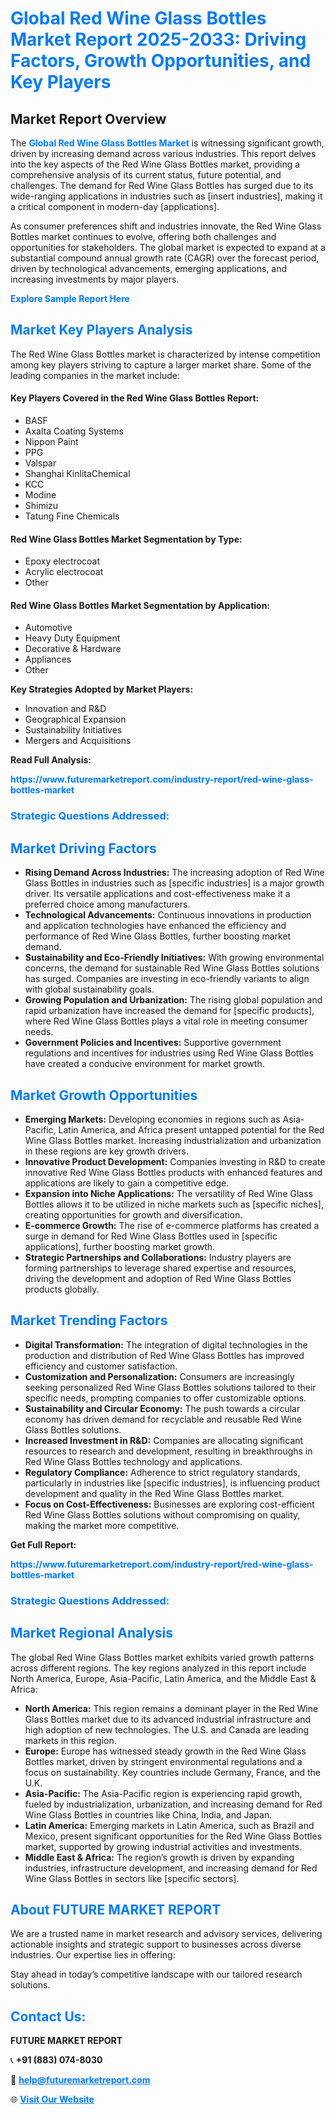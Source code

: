 <h1 style="color: #007BFF;">Global Red Wine Glass Bottles Market Report 2025-2033: Driving Factors, Growth Opportunities, and Key Players</h1>

<section id="overview">
<h2>Market Report Overview</h2>
<p>The <a href="https://www.futuremarketreport.com/industry-report/red-wine-glass-bottles-market" style="color: #007BFF; text-decoration: none;"><strong>Global Red Wine Glass Bottles Market</strong></a> is witnessing significant growth, driven by increasing demand across various industries. This report delves into the key aspects of the Red Wine Glass Bottles market, providing a comprehensive analysis of its current status, future potential, and challenges. The demand for Red Wine Glass Bottles has surged due to its wide-ranging applications in industries such as [insert industries], making it a critical component in modern-day [applications].</p>
<p>As consumer preferences shift and industries innovate, the Red Wine Glass Bottles market continues to evolve, offering both challenges and opportunities for stakeholders. The global market is expected to expand at a substantial compound annual growth rate (CAGR) over the forecast period, driven by technological advancements, emerging applications, and increasing investments by major players.</p>
</section>

<section id="overview">
<p><a href="https://www.futuremarketreport.com/request-sample/reportId=31710" style="color: #007BFF; text-decoration: none;"><strong>Explore Sample Report Here</strong></a></p>
</section>

<section id="key-players">
<h2 style="color: #007BFF;">Market Key Players Analysis</h2>
<p>The Red Wine Glass Bottles market is characterized by intense competition among key players striving to capture a larger market share. Some of the leading companies in the market include:</p>
<h4>Key Players Covered in the Red Wine Glass Bottles Report:</h4>
<ul><li>BASF</li><li>Axalta Coating Systems</li><li>Nippon Paint</li><li>PPG</li><li>Valspar</li><li>Shanghai KinlitaChemical</li><li>KCC</li><li>Modine</li><li>Shimizu</li><li>Tatung Fine Chemicals</li></ul>
<h4>Red Wine Glass Bottles Market Segmentation by Type:</h4>
<ul><li>Epoxy electrocoat</li><li>Acrylic electrocoat</li><li>Other</li></ul>

<h4>Red Wine Glass Bottles Market Segmentation by Application:</h4>
<ul><li>Automotive</li><li>Heavy Duty Equipment</li><li>Decorative &amp; Hardware</li><li>Appliances</li><li>Other</li></ul>
<p><strong>Key Strategies Adopted by Market Players:</strong></p>
<ul>
<li>Innovation and R&D</li>
<li>Geographical Expansion</li>
<li>Sustainability Initiatives</li>
<li>Mergers and Acquisitions</li>
</ul>
</section>

<section>
<p><strong>Read Full Analysis: </strong></p><a href="https://www.futuremarketreport.com/industry-report/red-wine-glass-bottles-market" style="color: #007BFF; text-decoration: none;"><strong>https://www.futuremarketreport.com/industry-report/red-wine-glass-bottles-market</strong></a>
<h3 style="color: #007BFF;">Strategic Questions Addressed:</h3>
</section>

<section id="driving-factors">
<h2 style="color: #007BFF;">Market Driving Factors</h2>
<ul>
<li><strong>Rising Demand Across Industries:</strong> The increasing adoption of Red Wine Glass Bottles in industries such as [specific industries] is a major growth driver. Its versatile applications and cost-effectiveness make it a preferred choice among manufacturers.</li>
<li><strong>Technological Advancements:</strong> Continuous innovations in production and application technologies have enhanced the efficiency and performance of Red Wine Glass Bottles, further boosting market demand.</li>
<li><strong>Sustainability and Eco-Friendly Initiatives:</strong> With growing environmental concerns, the demand for sustainable Red Wine Glass Bottles solutions has surged. Companies are investing in eco-friendly variants to align with global sustainability goals.</li>
<li><strong>Growing Population and Urbanization:</strong> The rising global population and rapid urbanization have increased the demand for [specific products], where Red Wine Glass Bottles plays a vital role in meeting consumer needs.</li>
<li><strong>Government Policies and Incentives:</strong> Supportive government regulations and incentives for industries using Red Wine Glass Bottles have created a conducive environment for market growth.</li>
</ul>
</section>

<section id="growth-opportunities">
<h2 style="color: #007BFF;">Market Growth Opportunities</h2>
<ul>
<li><strong>Emerging Markets:</strong> Developing economies in regions such as Asia-Pacific, Latin America, and Africa present untapped potential for the Red Wine Glass Bottles market. Increasing industrialization and urbanization in these regions are key growth drivers.</li>
<li><strong>Innovative Product Development:</strong> Companies investing in R&D to create innovative Red Wine Glass Bottles products with enhanced features and applications are likely to gain a competitive edge.</li>
<li><strong>Expansion into Niche Applications:</strong> The versatility of Red Wine Glass Bottles allows it to be utilized in niche markets such as [specific niches], creating opportunities for growth and diversification.</li>
<li><strong>E-commerce Growth:</strong> The rise of e-commerce platforms has created a surge in demand for Red Wine Glass Bottles used in [specific applications], further boosting market growth.</li>
<li><strong>Strategic Partnerships and Collaborations:</strong> Industry players are forming partnerships to leverage shared expertise and resources, driving the development and adoption of Red Wine Glass Bottles products globally.</li>
</ul>
</section>

<section id="trending-factors">
<h2 style="color: #007BFF;">Market Trending Factors</h2>
<ul>
<li><strong>Digital Transformation:</strong> The integration of digital technologies in the production and distribution of Red Wine Glass Bottles has improved efficiency and customer satisfaction.</li>
<li><strong>Customization and Personalization:</strong> Consumers are increasingly seeking personalized Red Wine Glass Bottles solutions tailored to their specific needs, prompting companies to offer customizable options.</li>
<li><strong>Sustainability and Circular Economy:</strong> The push towards a circular economy has driven demand for recyclable and reusable Red Wine Glass Bottles solutions.</li>
<li><strong>Increased Investment in R&D:</strong> Companies are allocating significant resources to research and development, resulting in breakthroughs in Red Wine Glass Bottles technology and applications.</li>
<li><strong>Regulatory Compliance:</strong> Adherence to strict regulatory standards, particularly in industries like [specific industries], is influencing product development and quality in the Red Wine Glass Bottles market.</li>
<li><strong>Focus on Cost-Effectiveness:</strong> Businesses are exploring cost-efficient Red Wine Glass Bottles solutions without compromising on quality, making the market more competitive.</li>
</ul>
</section>

<section>
<p><strong>Get Full Report: </strong></p><a href="https://www.futuremarketreport.com/industry-report/red-wine-glass-bottles-market" style="color: #007BFF; text-decoration: none;"><strong>https://www.futuremarketreport.com/industry-report/red-wine-glass-bottles-market</strong></a>
<h3 style="color: #007BFF;">Strategic Questions Addressed:</h3>
</section>


<section id="regional-analysis">
<h2 style="color: #007BFF;">Market Regional Analysis</h2>
<p>The global Red Wine Glass Bottles market exhibits varied growth patterns across different regions. The key regions analyzed in this report include North America, Europe, Asia-Pacific, Latin America, and the Middle East & Africa:</p>
<ul>
<li><strong>North America:</strong> This region remains a dominant player in the Red Wine Glass Bottles market due to its advanced industrial infrastructure and high adoption of new technologies. The U.S. and Canada are leading markets in this region.</li>
<li><strong>Europe:</strong> Europe has witnessed steady growth in the Red Wine Glass Bottles market, driven by stringent environmental regulations and a focus on sustainability. Key countries include Germany, France, and the U.K.</li>
<li><strong>Asia-Pacific:</strong> The Asia-Pacific region is experiencing rapid growth, fueled by industrialization, urbanization, and increasing demand for Red Wine Glass Bottles in countries like China, India, and Japan.</li>
<li><strong>Latin America:</strong> Emerging markets in Latin America, such as Brazil and Mexico, present significant opportunities for the Red Wine Glass Bottles market, supported by growing industrial activities and investments.</li>
<li><strong>Middle East & Africa:</strong> The region’s growth is driven by expanding industries, infrastructure development, and increasing demand for Red Wine Glass Bottles in sectors like [specific sectors].</li>
</ul>
</section>

<footer>
<h2 style="color: #007BFF;">About FUTURE MARKET REPORT</h2>
<p>We are a trusted name in market research and advisory services, delivering actionable insights and strategic support to businesses across diverse industries. Our expertise lies in offering:</p>

<p>Stay ahead in today’s competitive landscape with our tailored research solutions.</p>

<h2 style="color: #007BFF;">Contact Us:</h2>
<p><strong>FUTURE MARKET REPORT</strong></p>
<p>📞 <strong>+91 (883) 074-8030</strong></p>
<p>📧 <strong><a href="mailto:help@futuremarketreport.com" style="color: #007BFF;">help@futuremarketreport.com</a></strong></p>
<p>🌐 <strong><a href="https://www.futuremarketreport.com/" style="color: #007BFF;">Visit Our Website</a></strong></p>
</footer>